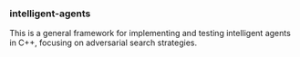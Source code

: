 ### intelligent-agents
This is a general framework for implementing and testing intelligent agents in C++, focusing on adversarial search strategies.
